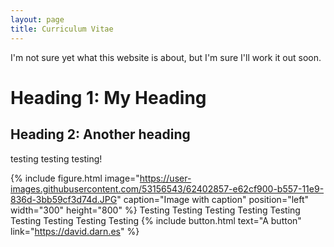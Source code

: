 ```yaml
---
layout: page
title: Curriculum Vitae
---
```


I'm not sure yet what this website is about, but I'm sure I'll work it out soon.

# Heading 1: My Heading

## Heading 2: Another heading
testing
testing
testing!

{% include figure.html image="https://user-images.githubusercontent.com/53156543/62402857-e62cf900-b557-11e9-836d-3bb59cf3d74d.JPG" caption="Image with caption" position="left" width="300" height="800" %}
Testing Testing Testing
Testing Testing Testing
Testing Testing Testing
{% include button.html text="A button" link="https://david.darn.es" %}